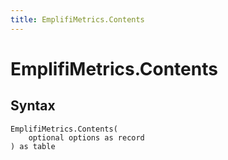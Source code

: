```yaml
---
title: EmplifiMetrics.Contents
---
```


# EmplifiMetrics.Contents



## Syntax

```powerquery
EmplifiMetrics.Contents(
    optional options as record
) as table
```



